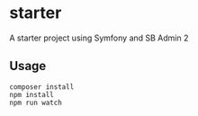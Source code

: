 # starter
A starter project using Symfony and SB Admin 2

## Usage
```
composer install
npm install
npm run watch
```

